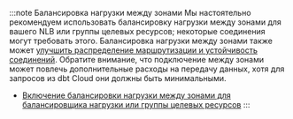 :::note Балансировка нагрузки между зонами
Мы настоятельно рекомендуем использовать балансировку нагрузки между зонами для вашего NLB или группы целевых ресурсов; некоторые соединения могут требовать этого. Балансировка нагрузки между зонами также может [улучшить распределение маршрутизации и устойчивость соединений](https://docs.aws.amazon.com/elasticloadbalancing/latest/userguide/how-elastic-load-balancing-works.html#cross-zone-load-balancing). Обратите внимание, что подключение между зонами может повлечь дополнительные расходы на передачу данных, хотя для запросов из dbt Cloud они должны быть минимальными.

- [Включение балансировки нагрузки между зонами для балансировщика нагрузки или группы целевых ресурсов](https://docs.aws.amazon.com/elasticloadbalancing/latest/network/edit-target-group-attributes.html#target-group-cross-zone)
:::
